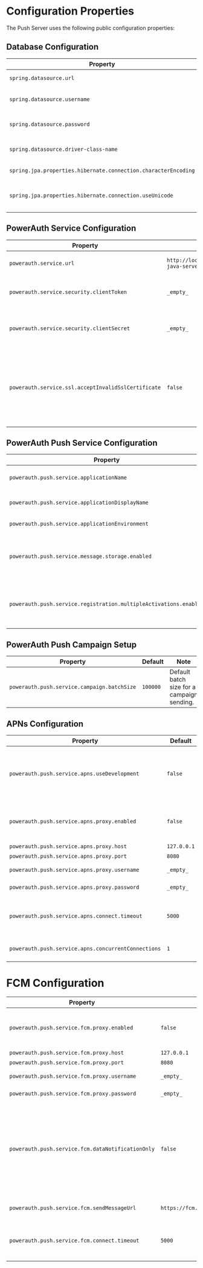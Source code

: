 # Configuration Properties

The Push Server uses the following public configuration properties:

## Database Configuration

| Property | Default | Note |
|---|---|---|
| `spring.datasource.url` | `jdbc:mysql://localhost:3306/powerauth` | Database JDBC URL |
| `spring.datasource.username` | `powerauth` | Database JDBC username |
| `spring.datasource.password` | `_empty_` | Database JDBC passwod |
| `spring.datasource.driver-class-name` | `com.mysql.jdbc.Driver` | Datasource JDBC class name | 
| `spring.jpa.properties.hibernate.connection.characterEncoding` | `utf8` | Character encoding |
| `spring.jpa.properties.hibernate.connection.useUnicode` | `true` | Character encoding - Unicode support |


##  PowerAuth Service Configuration

| Property | Default | Note |
|---|---|---|
| `powerauth.service.url` | `http://localhost:8080/powerauth-java-server/rest` | PowerAuth service REST API base URL | 
| `powerauth.service.security.clientToken` | `_empty_` | PowerAuth REST API authentication token | 
| `powerauth.service.security.clientSecret` | `_empty_` | PowerAuth REST API authentication secret / password |
| `powerauth.service.ssl.acceptInvalidSslCertificate` | `false` | Flag indicating if connections using untrusted TLS certificate should be made to the PowerAuth Service |

## PowerAuth Push Service Configuration

| Property | Default | Note |
|---|---|---|
| `powerauth.push.service.applicationName` | `powerauth-push` | Technical name of the instance |
| `powerauth.push.service.applicationDisplayName` | `PowerAuth Push Server` | Display name of the instance |
| `powerauth.push.service.applicationEnvironment` | `_empty_` | Environment identifier |
| `powerauth.push.service.message.storage.enabled` | `false` | Whether persistent storing of sent messages is enabled | 
| `powerauth.push.service.registration.multipleActivations.enabled` | `false` | Whether push registration supports "associated activations." |

## PowerAuth Push Campaign Setup

| Property | Default | Note |
|---|---|---|
| `powerauth.push.service.campaign.batchSize` | `100000` | Default batch size for a campaign sending. |


## APNs Configuration

| Property | Default | Note |
|---|---|---|
| `powerauth.push.service.apns.useDevelopment` | `false` | Flag indicating that the development instance of APNS service should be used. |
| `powerauth.push.service.apns.proxy.enabled` | `false` | Flag indicating if the communication needs to go through proxy. |
| `powerauth.push.service.apns.proxy.host` | `127.0.0.1` | Proxy host |
| `powerauth.push.service.apns.proxy.port` | `8080` | Proxy port |
| `powerauth.push.service.apns.proxy.username` | `_empty_` | Proxy username | 
| `powerauth.push.service.apns.proxy.password` | `_empty_` | Proxy password |
| `powerauth.push.service.apns.connect.timeout` | `5000` | Push message gateway connect timeout in milliseconds |
| `powerauth.push.service.apns.concurrentConnections` | `1` | Push message concurrency settings |

# FCM Configuration

| Property | Default | Note |
|---|---|---|
| `powerauth.push.service.fcm.proxy.enabled` | `false` | Flag indicating if the communication needs to go through proxy. |
| `powerauth.push.service.fcm.proxy.host` | `127.0.0.1` | Proxy host |
| `powerauth.push.service.fcm.proxy.port` | `8080` | Proxy port |
| `powerauth.push.service.fcm.proxy.username` | `_empty_` | Proxy username | 
| `powerauth.push.service.fcm.proxy.password` | `_empty_` | Proxy password |
| `powerauth.push.service.fcm.dataNotificationOnly` | `false` | Flag indicating that FCM service should never use "notification" format, only a data format with extra payload representing the notification. |
| `powerauth.push.service.fcm.sendMessageUrl` | `https://fcm.googleapis.com/v1/projects/%s/messages:send` | Default URL for the FCM service. |
| `powerauth.push.service.fcm.connect.timeout` | `5000` | Push message gateway connect timeout in milliseconds | 
